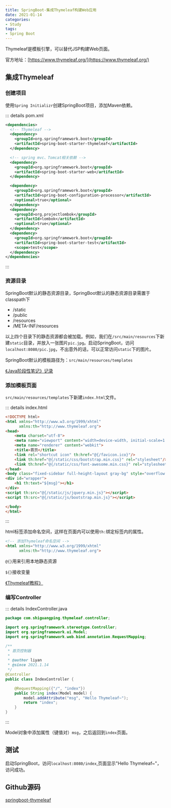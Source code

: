 ```yaml
---
title: SpringBoot-集成Thymeleaf构建Web应用
date: 2021-01-14
categories:
- Study
tags:
- Spring Boot
---
```


Thymeleaf是模板引擎，可以替代JSP构建Web页面。

官方地址：[https://www.thymeleaf.org/](https://www.thymeleaf.org/)



## 集成Thymeleaf

### 创建项目

使用`Spring Initializr`创建SpringBoot项目，添加Maven依赖。

::: details pom.xml

```xml
<dependencies>
  <!-- Thymeleaf -->
  <dependency>
    <groupId>org.springframework.boot</groupId>
    <artifactId>spring-boot-starter-thymeleaf</artifactId>
  </dependency>

  <!-- spring mvc、Tomcat相关依赖 -->
  <dependency>
    <groupId>org.springframework.boot</groupId>
    <artifactId>spring-boot-starter-web</artifactId>
  </dependency>

  <dependency>
    <groupId>org.springframework.boot</groupId>
    <artifactId>spring-boot-configuration-processor</artifactId>
    <optional>true</optional>
  </dependency>
  <dependency>
    <groupId>org.projectlombok</groupId>
    <artifactId>lombok</artifactId>
    <optional>true</optional>
  </dependency>
  <dependency>
    <groupId>org.springframework.boot</groupId>
    <artifactId>spring-boot-starter-test</artifactId>
    <scope>test</scope>
  </dependency>
</dependencies>
```

:::



### 资源目录

SpringBoot默认的静态资源目录，SpringBoot默认的静态资源目录需置于classpath下

- /static
- /public
- /resources
- /META-INF/resources

以上四个目录下的静态资源都会被加载。例如，我们在`/src/main/resources`下新建`static`目录，并放入一张图片`pic.jpg`。启动SpringBoot，访问`localhost:8080/pic.jpg`，不出意外的话，可以正常访问`static`下的图片。

SpringBoot默认的模板路径为：`src/main/resources/templates`



[《Java阶段性笔记》记录](https://javabook.shiguangping.com/frame4/%E5%AF%BC%E5%85%A5%E9%9D%99%E6%80%81%E8%B5%84%E6%BA%90.html)



### 添加模板页面

`src/main/resources/templates`下新建`index.html`文件。

::: details index.html

```html
<!DOCTYPE html>
<html xmlns="http://www.w3.org/1999/xhtml"
      xmlns:th="http://www.thymeleaf.org">
<head>
    <meta charset="utf-8">
    <meta name="viewport" content="width=device-width, initial-scale=1.0">
    <meta name="renderer" content="webkit">
    <title>首页</title>
    <link rel="shortcut icon" th:href="@{/favicon.ico}"/>
    <link th:href="@{/static/css/bootstrap.min.css}" rel="stylesheet"/>
    <link th:href="@{/static/css/font-awesome.min.css}" rel="stylesheet"/>
</head>
<body class="fixed-sidebar full-height-layout gray-bg" style="overflow:hidden">
<div id="wrapper">
    <h1 th:text="${msg}"></h1>
</div>
<script th:src="@{/static/js/jquery.min.js}"></script>
<script th:src="@{/static/js/bootstrap.min.js}"></script>

</body>
</html>
```

:::

html标签添加命名空间，这样在页面内可以使用`th:`绑定标签内的属性。

```html
<!-- 添加Thymeleaf命名空间 -->
<html xmlns="http://www.w3.org/1999/xhtml"
      xmlns:th="http://www.thymeleaf.org">
```

`@{}`用来引用本地静态资源

`${}`接收变量



[《Thymeleaf教程》](https://thymeleaf.shiguangping.com)



### 编写Controller

::: details IndexController.java

```java
package com.shiguangping.thymeleaf.controller;

import org.springframework.stereotype.Controller;
import org.springframework.ui.Model;
import org.springframework.web.bind.annotation.RequestMapping;

/**
 * 首页控制器
 *
 * @author liyan
 * @since 2021.1.14
 */
@Controller
public class IndexController {

    @RequestMapping({"/", "index"})
    public String index(Model model) {
        model.addAttribute("msg", "Hello Thymeleaf~");
        return "index";
    }
}
```

:::

Model对象中添加属性（键值对）`msg`，之后返回到`index`页面。



## 测试

启动SpringBoot，访问`localhost:8080/index`,页面显示"Hello Thymeleaf~"，访问成功。



## Github源码

[springboot-thymeleaf](https://github.com/ENNRIaaa/SpringBootShip/tree/main/springboot-thymeleaf)
